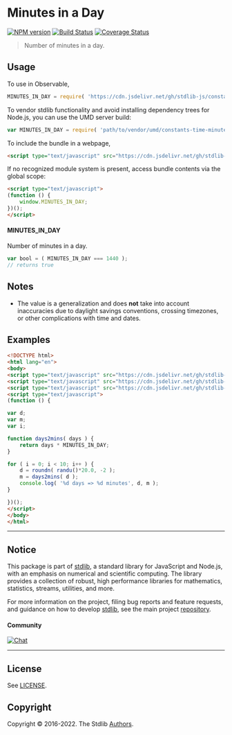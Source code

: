 <!--

@license Apache-2.0

Copyright (c) 2018 The Stdlib Authors.

Licensed under the Apache License, Version 2.0 (the "License");
you may not use this file except in compliance with the License.
You may obtain a copy of the License at

   http://www.apache.org/licenses/LICENSE-2.0

Unless required by applicable law or agreed to in writing, software
distributed under the License is distributed on an "AS IS" BASIS,
WITHOUT WARRANTIES OR CONDITIONS OF ANY KIND, either express or implied.
See the License for the specific language governing permissions and
limitations under the License.

-->

# Minutes in a Day

[![NPM version][npm-image]][npm-url] [![Build Status][test-image]][test-url] [![Coverage Status][coverage-image]][coverage-url] <!-- [![dependencies][dependencies-image]][dependencies-url] -->

> Number of minutes in a day.



<section class="usage">

## Usage

To use in Observable,

```javascript
MINUTES_IN_DAY = require( 'https://cdn.jsdelivr.net/gh/stdlib-js/constants-time-minutes-in-day@v0.0.8-umd/browser.js' )
```

To vendor stdlib functionality and avoid installing dependency trees for Node.js, you can use the UMD server build:

```javascript
var MINUTES_IN_DAY = require( 'path/to/vendor/umd/constants-time-minutes-in-day/index.js' )
```

To include the bundle in a webpage,

```html
<script type="text/javascript" src="https://cdn.jsdelivr.net/gh/stdlib-js/constants-time-minutes-in-day@v0.0.8-umd/browser.js"></script>
```

If no recognized module system is present, access bundle contents via the global scope:

```html
<script type="text/javascript">
(function () {
    window.MINUTES_IN_DAY;
})();
</script>
```

#### MINUTES_IN_DAY

Number of minutes in a day.

```javascript
var bool = ( MINUTES_IN_DAY === 1440 );
// returns true
```

</section>

<!-- /.usage -->

<section class="notes">

## Notes

-   The value is a generalization and does **not** take into account inaccuracies due to daylight savings conventions, crossing timezones, or other complications with time and dates. 

</section>

<!-- /.notes -->

<section class="examples">

## Examples

<!-- eslint no-undef: "error" -->

```html
<!DOCTYPE html>
<html lang="en">
<body>
<script type="text/javascript" src="https://cdn.jsdelivr.net/gh/stdlib-js/random-base-randu@umd/browser.js"></script>
<script type="text/javascript" src="https://cdn.jsdelivr.net/gh/stdlib-js/math-base-special-roundn@umd/browser.js"></script>
<script type="text/javascript" src="https://cdn.jsdelivr.net/gh/stdlib-js/constants-time-minutes-in-day@v0.0.8-umd/browser.js"></script>
<script type="text/javascript">
(function () {

var d;
var m;
var i;

function days2mins( days ) {
    return days * MINUTES_IN_DAY;
}

for ( i = 0; i < 10; i++ ) {
    d = roundn( randu()*20.0, -2 );
    m = days2mins( d );
    console.log( '%d days => %d minutes', d, m );
}

})();
</script>
</body>
</html>
```

</section>

<!-- /.examples -->

<!-- Section for related `stdlib` packages. Do not manually edit this section, as it is automatically populated. -->

<section class="related">

</section>

<!-- /.related -->

<!-- Section for all links. Make sure to keep an empty line after the `section` element and another before the `/section` close. -->


<section class="main-repo" >

* * *

## Notice

This package is part of [stdlib][stdlib], a standard library for JavaScript and Node.js, with an emphasis on numerical and scientific computing. The library provides a collection of robust, high performance libraries for mathematics, statistics, streams, utilities, and more.

For more information on the project, filing bug reports and feature requests, and guidance on how to develop [stdlib][stdlib], see the main project [repository][stdlib].

#### Community

[![Chat][chat-image]][chat-url]

---

## License

See [LICENSE][stdlib-license].


## Copyright

Copyright &copy; 2016-2022. The Stdlib [Authors][stdlib-authors].

</section>

<!-- /.stdlib -->

<!-- Section for all links. Make sure to keep an empty line after the `section` element and another before the `/section` close. -->

<section class="links">

[npm-image]: http://img.shields.io/npm/v/@stdlib/constants-time-minutes-in-day.svg
[npm-url]: https://npmjs.org/package/@stdlib/constants-time-minutes-in-day

[test-image]: https://github.com/stdlib-js/constants-time-minutes-in-day/actions/workflows/test.yml/badge.svg?branch=v0.0.8
[test-url]: https://github.com/stdlib-js/constants-time-minutes-in-day/actions/workflows/test.yml?query=branch:v0.0.8

[coverage-image]: https://img.shields.io/codecov/c/github/stdlib-js/constants-time-minutes-in-day/main.svg
[coverage-url]: https://codecov.io/github/stdlib-js/constants-time-minutes-in-day?branch=main

<!--

[dependencies-image]: https://img.shields.io/david/stdlib-js/constants-time-minutes-in-day.svg
[dependencies-url]: https://david-dm.org/stdlib-js/constants-time-minutes-in-day/main

-->

[chat-image]: https://img.shields.io/gitter/room/stdlib-js/stdlib.svg
[chat-url]: https://gitter.im/stdlib-js/stdlib/

[stdlib]: https://github.com/stdlib-js/stdlib

[stdlib-authors]: https://github.com/stdlib-js/stdlib/graphs/contributors

[umd]: https://github.com/umdjs/umd
[es-module]: https://developer.mozilla.org/en-US/docs/Web/JavaScript/Guide/Modules

[deno-url]: https://github.com/stdlib-js/constants-time-minutes-in-day/tree/deno
[umd-url]: https://github.com/stdlib-js/constants-time-minutes-in-day/tree/umd
[esm-url]: https://github.com/stdlib-js/constants-time-minutes-in-day/tree/esm
[branches-url]: https://github.com/stdlib-js/constants-time-minutes-in-day/blob/main/branches.md

[stdlib-license]: https://raw.githubusercontent.com/stdlib-js/constants-time-minutes-in-day/main/LICENSE

</section>

<!-- /.links -->
